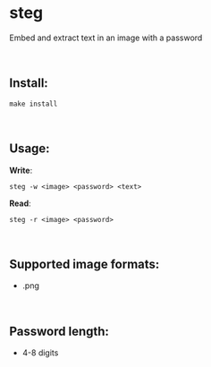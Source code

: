 # steg

Embed and extract text in an image with a password

&nbsp;

## Install:

	make install

&nbsp;

## Usage:
**Write**:

	steg -w <image> <password> <text>

**Read**:

	steg -r <image> <password>

&nbsp;

## Supported image formats:
- .png

&nbsp;

## Password length:
- 4-8 digits